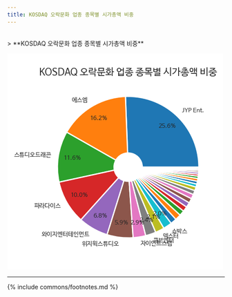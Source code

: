 ```yaml
---
title: KOSDAQ 오락문화 업종 종목별 시가총액 비중
---
```

<br>
> **KOSDAQ 오락문화 업종 종목별 시가총액 비중<a id="pie"></a>**

![294090](images/kosdaq_업종_오락문화_종목.png)

---
{% include commons/footnotes.md %}